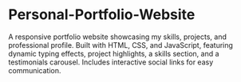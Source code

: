 # Personal-Portfolio-Website
A responsive portfolio website showcasing my skills, projects, and professional profile. Built with HTML, CSS, and JavaScript, featuring dynamic typing effects, project highlights, a skills section, and a testimonials carousel. Includes interactive social links for easy communication.
